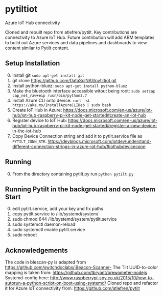 # pytiltiot
Azure IoT Hub connectivity

Cloned and rebuilt repo from atlefren/pytilt.  Key contributions are connectivity to Azure IoT Hub.  Future contribution will add ARM templates to build out Azure services and data pipelines and dashboards to view content similar to Pytilt content.

Setup Installation
------------
0. Install git ```sudo apt-get install git```
1. git clone https://github.com/DataSciNAll/pytiltiot.git
2. Install python-bluez: ```sudo apt-get install python-bluez```
3. Make the bluetooth interface accessible witout being root: ```sudo setcap cap_net_raw+eip /usr/bin/python2.7```
4. Install Azure CLI onto device: ```curl -sL https://aka.ms/InstallAzureCLIDeb | sudo bash```
5. Create IoT Hub in Azure: https://docs.microsoft.com/en-us/azure/iot-hub/iot-hub-raspberry-pi-kit-node-get-started#create-an-iot-hub
6. Register device to IoT Hub: https://docs.microsoft.com/en-us/azure/iot-hub/iot-hub-raspberry-pi-kit-node-get-started#register-a-new-device-in-the-iot-hub
7. Copy Device Connection string and add it to pytilt.service file as ```PYTILT_CONN_STR```: https://devblogs.microsoft.com/iotdev/understand-different-connection-strings-in-azure-iot-hub/#iothubdeviceconn

Running
-----------
0. From the directory containing pytilt.py run `python pytilt.py`

Running Pytilt in the background and on System Start
-----------
0. edit pytilt.service, add your key and fix paths
1. copy pytilt.service to /lib/systemd/system/
2. sudo chmod 644 /lib/systemd/system/pytilt.service
3. sudo systemctl daemon-reload
4. sudo systemctl enable pytilt.service
5. sudo reboot


Acknowledgements
----------------
The code in blescan-py is adapted from https://github.com/switchdoclabs/iBeacon-Scanner-
The Tilt UUID-to-color mapping is taken from: https://github.com/tbryant/brewometer-nodejs
Systemd-config here: http://www.raspberrypi-spy.co.uk/2015/10/how-to-autorun-a-python-script-on-boot-using-systemd/
Cloned repo and refactor it for Azure IoT connectivity from: https://github.com/atlefren/pytilt

[1]: https://tilthydrometer.com/
